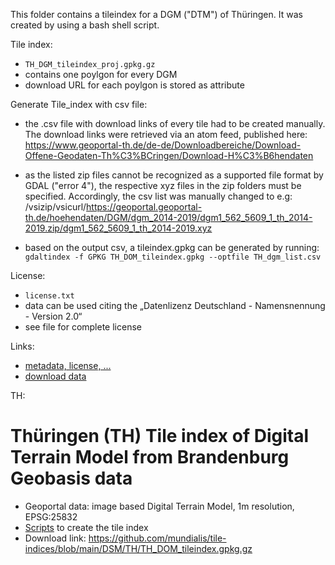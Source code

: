 This folder contains a tileindex for a DGM ("DTM") of Thüringen. It was created by using a bash shell script.

Tile index:
- `TH_DGM_tileindex_proj.gpkg.gz`
- contains one poylgon for every DGM
- download URL for each poylgon is stored as attribute


Generate Tile_index with csv file:

- the .csv file with download links of every tile had to be created manually. The download links were retrieved via an atom feed, published here: https://www.geoportal-th.de/de-de/Downloadbereiche/Download-Offene-Geodaten-Th%C3%BCringen/Download-H%C3%B6hendaten

- as the listed zip files cannot be recognized as a supported file format by GDAL ("error 4"), the respective xyz files in the zip folders must be specified.
Accordingly, the csv list was manually changed to e.g: /vsizip/vsicurl/https://geoportal.geoportal-th.de/hoehendaten/DGM/dgm_2014-2019/dgm1_562_5609_1_th_2014-2019.zip/dgm1_562_5609_1_th_2014-2019.xyz

- based on the output csv, a tileindex.gpkg can be generated by running: `gdaltindex -f GPKG TH_DOM_tileindex.gpkg --optfile TH_dgm_list.csv`

License:
- `license.txt`
- data can be used citing the „Datenlizenz Deutschland - Namensnennung - Version 2.0“
- see file for complete license

Links:
- [metadata, license, ...](https://www.geoportal-th.de/de-de/Downloadbereiche/Download-Offene-Geodaten-Th%C3%BCringen/Download-H%C3%B6hendaten)
- [download data](https://www.geoportal-th.de/de-de/Downloadbereiche/Download-Offene-Geodaten-Th%C3%BCringen/Download-H%C3%B6hendaten)

TH:

# Thüringen (TH) Tile index of Digital Terrain Model from Brandenburg Geobasis data

* Geoportal data: image based Digital Terrain Model, 1m resolution,  EPSG:25832
* [Scripts](https://github.com/mundialis/tile-indices/tree/main/DSM/TH) to create the tile index
* Download link: https://github.com/mundialis/tile-indices/blob/main/DSM/TH/TH_DOM_tileindex.gpkg.gz